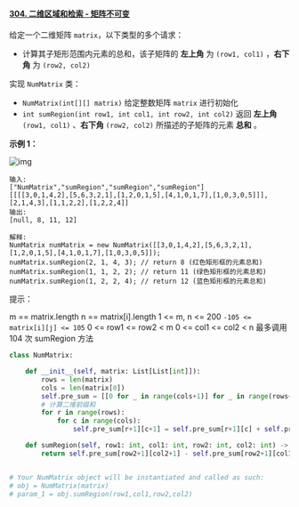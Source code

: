 #### [304. 二维区域和检索 - 矩阵不可变](https://leetcode-cn.com/problems/range-sum-query-2d-immutable/)

给定一个二维矩阵 `matrix`，以下类型的多个请求：

- 计算其子矩形范围内元素的总和，该子矩阵的 **左上角** 为 `(row1, col1)` ，**右下角** 为 `(row2, col2)`

实现 `NumMatrix` 类：

- `NumMatrix(int[][] matrix)` 给定整数矩阵 `matrix` 进行初始化
- `int sumRegion(int row1, int col1, int row2, int col2)` 返回 **左上角**`(row1, col1)` 、**右下角** `(row2, col2)` 所描述的子矩阵的元素 **总和** 。

**示例 1：**

![img](https://pic.leetcode-cn.com/1626332422-wUpUHT-image.png)

```
输入: 
["NumMatrix","sumRegion","sumRegion","sumRegion"]
[[[[3,0,1,4,2],[5,6,3,2,1],[1,2,0,1,5],[4,1,0,1,7],[1,0,3,0,5]]],[2,1,4,3],[1,1,2,2],[1,2,2,4]]
输出: 
[null, 8, 11, 12]

解释:
NumMatrix numMatrix = new NumMatrix([[3,0,1,4,2],[5,6,3,2,1],[1,2,0,1,5],[4,1,0,1,7],[1,0,3,0,5]]);
numMatrix.sumRegion(2, 1, 4, 3); // return 8 (红色矩形框的元素总和)
numMatrix.sumRegion(1, 1, 2, 2); // return 11 (绿色矩形框的元素总和)
numMatrix.sumRegion(1, 2, 2, 4); // return 12 (蓝色矩形框的元素总和)

```

提示：

m == matrix.length
n == matrix[i].length
1 <= m, n <= 200
`-105 <= matrix[i][j] <= 105`
0 <= row1 <= row2 < m
0 <= col1 <= col2 < n
最多调用 104 次 sumRegion 方法



```python
class NumMatrix:

    def __init__(self, matrix: List[List[int]]):
        rows = len(matrix)
        cols = len(matrix[0])
        self.pre_sum = [[0 for _ in range(cols+1)] for _ in range(rows+1)]
        # 计算二维前缀和
        for r in range(rows):
            for c in range(cols):
                self.pre_sum[r+1][c+1] = self.pre_sum[r+1][c] + self.pre_sum[r][c+1] - self.pre_sum[r][c] + matrix[r][c]

    def sumRegion(self, row1: int, col1: int, row2: int, col2: int) -> int:
        return self.pre_sum[row2+1][col2+1] - self.pre_sum[row2+1][col1] - self.pre_sum[row1][col2+1] + self.pre_sum[row1][col1]


# Your NumMatrix object will be instantiated and called as such:
# obj = NumMatrix(matrix)
# param_1 = obj.sumRegion(row1,col1,row2,col2)
```

